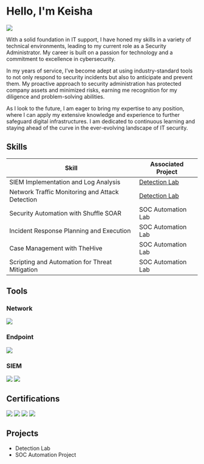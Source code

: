 # Hello, I'm Keisha 
<a href="https://www.linkedin.com/in/keisha-doctor-fielder-000865b7/"><img src="https://img.shields.io/badge/-LinkedIn-0072b1?&style=for-the-badge&logo=linkedin&logoColor=white" /></a>

With a solid foundation in IT support, I have honed my skills in a variety of technical environments, leading to my current role as a Security Administrator. My career is built on a passion for technology and a commitment to excellence in cybersecurity.

In my years of service, I’ve become adept at using industry-standard tools to not only respond to security incidents but also to anticipate and prevent them. My proactive approach to security administration has protected company assets and minimized risks, earning me recognition for my diligence and problem-solving abilities.

As I look to the future, I am eager to bring my expertise to any position, where I can apply my extensive knowledge and experience to further safeguard digital infrastructures. I am dedicated to continuous learning and staying ahead of the curve in the ever-evolving landscape of IT security.


## Skills

| Skill                                         | Associated Project         |
|-----------------------------------------------|----------------------------|
| SIEM Implementation and Log Analysis          | <a href="https://google.com">Detection Lab</a>|
| Network Traffic Monitoring and Attack Detection | <a href="https://google.com">Detection Lab</a>|
| Security Automation with Shuffle SOAR         | SOC Automation Lab|
| Incident Response Planning and Execution      | SOC Automation Lab|
| Case Management with TheHive                  | SOC Automation Lab|
| Scripting and Automation for Threat Mitigation | SOC Automation Lab|

## Tools

### Network
<div>
    <img src="https://img.shields.io/badge/-Wireshark-1679A7?&style=for-the-badge&logo=Wireshark&logoColor=white" />
</div>

### Endpoint
<div>
    <img src="https://img.shields.io/badge/-Microsoft_Defender_for_Endpoint-00A4EF?&style=for-the-badge&logo=Microsoft&logoColor=white" />
</div>

### SIEM
<div>
    <img src="https://img.shields.io/badge/-Microsoft_Sentinel-0078D4?&style=for-the-badge&logo=Microsoft&logoColor=white" />
    <img src="https://img.shields.io/badge/-Splunk-000000?&style=for-the-badge&logo=Splunk&logoColor=white" />
</div>

## Certifications
<div>
<a href="https://www.credly.com/badges/73b8f591-8155-4892-aa92-5654bafa2950/public_url"><img src="https://img.shields.io/badge/-Pentest%2B-007ACC?&style=for-the-badge&logo=CompTIA&logoColor=white" /></a>
<a href="https://www.credly.com/badges/177fe1ce-ef4a-4ad0-baaf-5660f16b291f/public_url"><img src="https://img.shields.io/badge/-CYSA%2B-007ACC?&style=for-the-badge&logo=CompTIA&logoColor=white" /></a>
<a href="https://www.credly.com/badges/d422e0a7-8da4-4da6-9f8d-785c3fb53ae3/public_url"><img src="https://img.shields.io/badge/-Linux%2B-007ACC?&style=for-the-badge&logo=CompTIA&logoColor=white" /></a>
<a href="https://www.credly.com/badges/58b7fdc1-f0ad-482e-ab4b-8e2494ed081e/public_url"><img src="https://img.shields.io/badge/-Project%2B-007ACC?&style=for-the-badge&logo=CompTIA&logoColor=white" /></a>
</div>

## Projects
- Detection Lab
- SOC Automation Project
